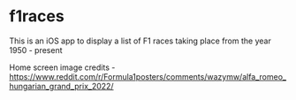 # f1races

This is an iOS app to display a list of F1 races taking place from the year 1950 - present

Home screen image credits - https://www.reddit.com/r/Formula1posters/comments/wazymw/alfa_romeo_hungarian_grand_prix_2022/
